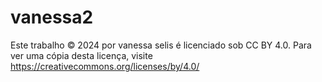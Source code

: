 # vanessa2
Este trabalho © 2024 por vanessa selis é licenciado sob CC BY 4.0. Para ver uma cópia desta licença, visite https://creativecommons.org/licenses/by/4.0/
